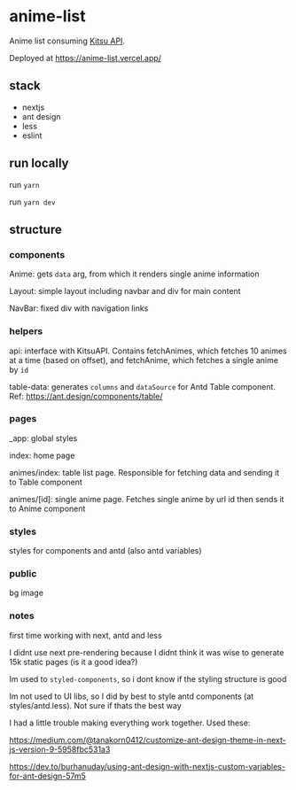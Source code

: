 # anime-list

Anime list consuming [Kitsu API](https://kitsu.docs.apiary.io/).

Deployed at https://anime-list.vercel.app/

## stack
- nextjs
- ant design
- less
- eslint

## run locally
run `yarn`

run `yarn dev`

## structure
### components
Anime: gets `data` arg, from which it renders single anime information

Layout: simple layout including navbar and div for main content

NavBar: fixed div with navigation links

### helpers
api: interface with KitsuAPI. Contains fetchAnimes, which fetches 10 animes at a time (based on offset), and fetchAnime, which fetches a single anime by `id` 

table-data: generates `columns` and `dataSource` for Antd Table component.
Ref: https://ant.design/components/table/

### pages
_app: global styles

index: home page

animes/index: table list page. Responsible for fetching data and sending it to Table component

animes/[id]: single anime page. Fetches single anime by url id then sends it to Anime component

### styles
styles for components and antd (also antd variables)

### public
bg image

### notes
first time working with next, antd and less

I didnt use next pre-rendering because I didnt think it was wise to generate 15k static pages (is it a good idea?)

Im used to `styled-components`, so i dont know if the styling structure is good

Im not used to UI libs, so I did by best to style antd components (at styles/antd.less). Not sure if thats the best way

I had a little trouble making everything work together. Used these:

https://medium.com/@tanakorn0412/customize-ant-design-theme-in-next-js-version-9-5958fbc531a3

https://dev.to/burhanuday/using-ant-design-with-nextjs-custom-variables-for-ant-design-57m5



